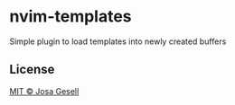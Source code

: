 # nvim-templates

Simple plugin to load templates into newly created buffers

## License

[MIT © Josa Gesell](LICENSE)

